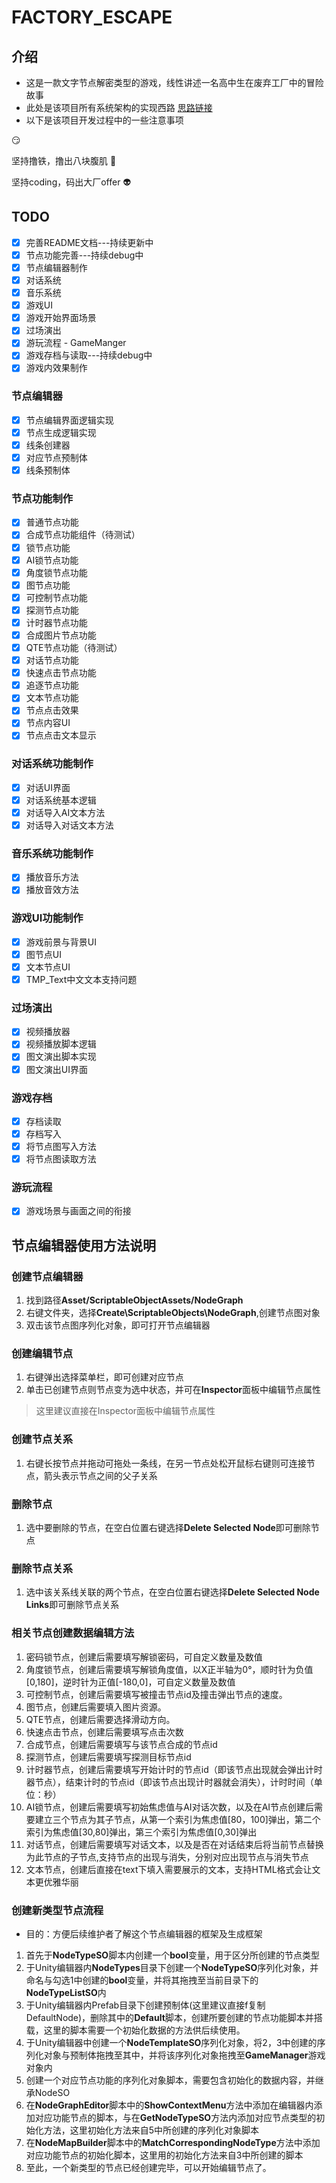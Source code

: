 # FACTORY_ESCAPE

## 介绍

- 这是一款文字节点解密类型的游戏，线性讲述一名高中生在废弃工厂中的冒险故事
- 此处是该项目所有系统架构的实现西路 [思路链接](https://github.com/lurenhu/CUSGA_FACTORY_ESCAPE/tree/main/ProgramDesign/程序设计思路.md)
- 以下是该项目开发过程中的一些注意事项

:smirk:

坚持撸铁，撸出八块腹肌 :muscle:

坚持coding，码出大厂offer :alien:

## TODO

- [x] 完善README文档---持续更新中
- [x] 节点功能完善---持续debug中
- [x] 节点编辑器制作
- [x] 对话系统
- [x] 音乐系统
- [x] 游戏UI
- [x] 游戏开始界面场景
- [x] 过场演出
- [x] 游玩流程 - GameManger
- [x] 游戏存档与读取---持续debug中
- [x] 游戏内效果制作

### 节点编辑器

- [x] 节点编辑界面逻辑实现
- [x] 节点生成逻辑实现
- [x] 线条创建器
- [x] 对应节点预制体
- [x] 线条预制体

### 节点功能制作

- [x] 普通节点功能
- [x] 合成节点功能组件（待测试）
- [x] 锁节点功能
- [x] AI锁节点功能
- [x] 角度锁节点功能
- [x] 图节点功能
- [x] 可控制节点功能
- [x] 探测节点功能
- [x] 计时器节点功能
- [x] 合成图片节点功能
- [x] QTE节点功能（待测试）
- [x] 对话节点功能
- [x] 快速点击节点功能
- [x] 追逐节点功能
- [x] 文本节点功能
- [x] 节点点击效果
- [x] 节点内容UI
- [x] 节点点击文本显示

### 对话系统功能制作

- [x] 对话UI界面
- [x] 对话系统基本逻辑
- [x] 对话导入AI文本方法
- [x] 对话导入对话文本方法

### 音乐系统功能制作

- [x] 播放音乐方法
- [x] 播放音效方法

### 游戏UI功能制作

- [x] 游戏前景与背景UI
- [x] 图节点UI
- [x] 文本节点UI
- [x] TMP_Text中文文本支持问题

### 过场演出

- [x] 视频播放器
- [x] 视频播放脚本逻辑
- [x] 图文演出脚本实现
- [x] 图文演出UI界面

### 游戏存档

- [x] 存档读取
- [x] 存档写入
- [x] 将节点图写入方法
- [x] 将节点图读取方法

### 游玩流程

- [x] 游戏场景与画面之间的衔接

## 节点编辑器使用方法说明

### 创建节点编辑器

1. 找到路径**Asset/ScriptableObjectAssets/NodeGraph**
2. 右键文件夹，选择**Create\ScriptableObjects\NodeGraph**,创建节点图对象
3. 双击该节点图序列化对象，即可打开节点编辑器

### 创建编辑节点

1. 右键弹出选择菜单栏，即可创建对应节点
2. 单击已创建节点则节点变为选中状态，并可在**Inspector**面板中编辑节点属性

> 这里建议直接在Inspector面板中编辑节点属性

### 创建节点关系

1. 右键长按节点并拖动可拖处一条线，在另一节点处松开鼠标右键则可连接节点，箭头表示节点之间的父子关系

### 删除节点

1. 选中要删除的节点，在空白位置右键选择**Delete Selected Node**即可删除节点

### 删除节点关系

1. 选中该关系线关联的两个节点，在空白位置右键选择**Delete Selected Node Links**即可删除节点关系

### 相关节点创建数据编辑方法

1. 密码锁节点，创建后需要填写解锁密码，可自定义数量及数值
2. 角度锁节点，创建后需要填写解锁角度值，以X正半轴为0°，顺时针为负值[0,180]，逆时针为正值[-180,0]，可自定义数量及数值
3. 可控制节点，创建后需要填写被撞击节点id及撞击弹出节点的速度。
4. 图节点，创建后需要填入图片资源。
5. QTE节点，创建后需要选择滑动方向。
6. 快速点击节点，创建后需要填写点击次数
7. 合成节点，创建后需要填写与该节点合成的节点id
8. 探测节点，创建后需要填写探测目标节点id
9. 计时器节点，创建后需要填写开始计时的节点id（即该节点出现就会弹出计时器节点），结束计时的节点id（即该节点出现计时器就会消失），计时时间（单位：秒）
10. AI锁节点，创建后需要填写初始焦虑值与AI对话次数，以及在AI节点创建后需要建立三个节点为其子节点，从第一个索引为焦虑值[80，100]弹出，第二个索引为焦虑值[30,80]弹出，第三个索引为焦虑值[0,30]弹出
11. 对话节点，创建后需要填写对话文本，以及是否在对话结束后将当前节点替换为此节点的子节点,支持节点的出现与消失，分别对应出现节点与消失节点
12. 文本节点，创建后直接在text下填入需要展示的文本，支持HTML格式会让文本更优雅华丽

### 创建新类型节点流程

- 目的：方便后续维护者了解这个节点编辑器的框架及生成框架

1. 首先于**NodeTypeSO**脚本内创建一个**bool**变量，用于区分所创建的节点类型
2. 于Unity编辑器内**NodeTypes**目录下创建一个**NodeTypeSO**序列化对象，并命名与勾选1中创建的**bool**变量，并将其拖拽至当前目录下的**NodeTypeListSO**内
3. 于Unity编辑器内Prefab目录下创建预制体(这里建议直接f复制DefaultNode)，删除其中的**Default**脚本，创建所要创建的节点功能脚本并搭载，这里的脚本需要一个初始化数据的方法供后续使用。
4. 于Unity编辑器中创建一个**NodeTemplateSO**序列化对象，将2，3中创建的序列化对象与预制体拖拽至其中，并将该序列化对象拖拽至**GameManager**游戏对象内
5. 创建一个对应节点功能的序列化对象脚本，需要包含初始化的数据内容，并继承NodeSO
6. 在**NodeGraphEditor**脚本中的**ShowContextMenu**方法中添加在编辑器内添加对应功能节点的脚本，与在**GetNodeTypeSO**方法内添加对应节点类型的初始化方法，这里初始化方法来自5中所创建的序列化对象脚本
7. 在**NodeMapBuilder**脚本中的**MatchCorrespondingNodeType**方法中添加对应功能节点的初始化脚本，这里用的初始化方法来自3中所创建的脚本
8. 至此，一个新类型的节点已经创建完毕，可以开始编辑节点了。
